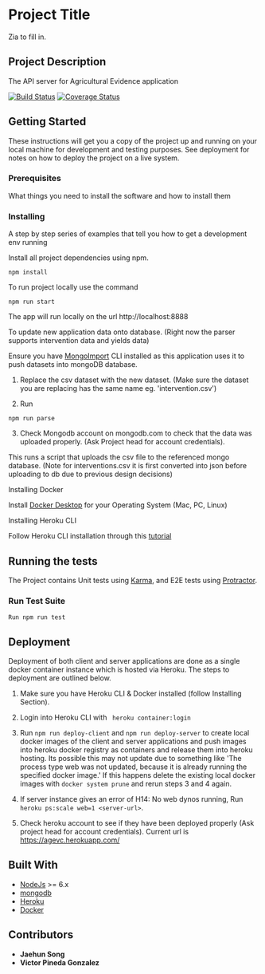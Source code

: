 # Project Title

Zia to fill in.

## Project Description

The API server for Agricultural Evidence application

[![Build Status](https://travis-ci.com/AgriculturalEvidence/mical_server.svg?branch=master)](https://travis-ci.com/AgriculturalEvidence/mical_server)
[![Coverage Status](https://coveralls.io/repos/github/AgriculturalEvidence/mical_server/badge.svg?branch=master)](https://coveralls.io/github/AgriculturalEvidence/mical_server?branch=master)

## Getting Started

These instructions will get you a copy of the project up and running on your local machine for development and testing purposes. See deployment for notes on how to deploy the project on a live system.

### Prerequisites

What things you need to install the software and how to install them

### Installing

A step by step series of examples that tell you how to get a development env running

Install all project dependencies using npm.

```
npm install 
```
To run project locally use the command

```
npm run start
```
The app will run locally on the url http://localhost:8888

To update new application data onto database. (Right now the parser supports intervention data and yields data)

Ensure you have [MongoImport](https://docs.mongodb.com/database-tools/installation/installation/) CLI installed as this application uses it to push datasets into mongoDB database.

1. Replace the csv dataset with the new dataset. (Make sure the dataset you are replacing has the same name eg. 'intervention.csv')

2. Run 

```
npm run parse
```

3. Check Mongodb account on mongodb.com to check that the data was uploaded properly. (Ask Project head for account credentials).

This runs a script that uploads the csv file to the referenced mongo database. (Note for interventions.csv it is first converted into json before uploading to db due to previous design decisions)

Installing Docker

Install [Docker Desktop](https://www.docker.com/products/docker-desktop) for your Operating System (Mac, PC, Linux)

Installing Heroku CLI 

Follow Heroku CLI installation through this [tutorial](https://devcenter.heroku.com/articles/heroku-cli)

## Running the tests

The Project contains Unit tests using [Karma](https://karma-runner.github.io), and E2E tests using [Protractor](http://www.protractortest.org/).

### Run Test Suite

```
Run npm run test
```

## Deployment

Deployment of both client and server applications are done as a single docker container instance which is hosted via Heroku. The steps to deployment are outlined below.

1. Make sure you have Heroku CLI & Docker installed (follow Installing Section).

2. Login into Heroku CLI with ``` heroku container:login```

3. Run ``` npm run deploy-client ``` and ```npm run deploy-server``` to create local docker images of the client and server applications and push images into heroku docker registry as containers and release them into heroku hosting. Its possible this may not update due to something like 'The process type web was not updated, because it is already running the specified docker image.' 
If this happens delete the existing local docker images with ```docker system prune``` and rerun steps 3 and 4 again. 

4. If server instance gives an error of H14: No web dynos running, Run ```heroku ps:scale web=1 <server-url>```.  

5. Check heroku account to see if they have been deployed properly (Ask project head for account credentials). Current url is https://agevc.herokuapp.com/

## Built With

* [NodeJs](http://nodejs.org) >= 6.x 
* [mongodb](http://mongodb.org)
* [Heroku](https://www.heroku.com)
* [Docker](https://www.docker.com)

## Contributors

* **Jaehun Song** 
* **Victor Pineda Gonzalez** 
